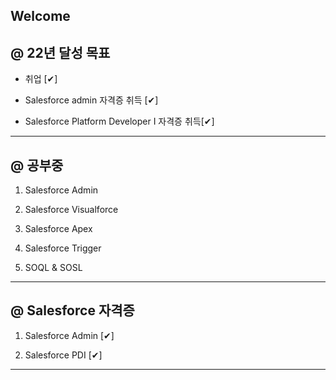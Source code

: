 ## Welcome

@ 22년 달성 목표
----------------
- 취업 [✔]

- Salesforce admin 자격증 취득 [✔]

- Salesforce Platform Developer I 자격증 취득[✔]

-------------------------------------------------------
@ 공부중
--------

1. Salesforce Admin

2. Salesforce Visualforce

3. Salesforce Apex

4. Salesforce Trigger

5. SOQL & SOSL
-------------------------------------------------------
@ Salesforce 자격증
---------------------

1. Salesforce Admin [✔]

2. Salesforce PDI [✔]

-------------------------------------------------------
